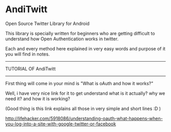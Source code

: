 AndiTwitt
=========

Open Source Twitter Library for Android

This library is specially written for beginners who are getting difficult to understand how Open Authentication works in twitter.

Each and every method here explained in very easy words and purpose of it you will find in notes.

______________________

TUTORIAL OF AndiTwitt
______________________

First thing will come in your mind is "What is oAuth and how it works?"

Well, i have very nice link for it to get understand what is it actually? why we need it? and how it is working?

(Good thing is this link explains all those in very simple and short lines :D )

http://lifehacker.com/5918086/understanding-oauth-what-happens-when-you-log-into-a-site-with-google-twitter-or-facebook
